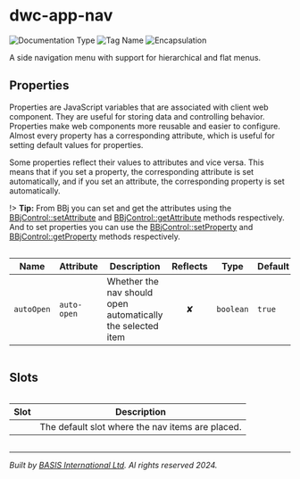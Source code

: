 # dwc-app-nav
![Documentation Type](https://img.shields.io/badge/Documentation-dwc-%23006aff) ![Tag Name](https://img.shields.io/badge/Component-dwc--app--nav-%23006aff)  ![Encapsulation](https://img.shields.io/badge/Encapsulation-shadow-%23006aff)

A side navigation menu with support for hierarchical and flat menus.


## Properties 


Properties are JavaScript variables that are associated with client web component.
They are useful for storing data and controlling behavior. Properties make web components more reusable and easier to configure.
Almost every property has a corresponding attribute, which is useful for setting default values for properties.

Some properties reflect their values to attributes and vice versa. This means that if you set a property, the corresponding attribute is set automatically, and if you set an attribute, the corresponding property is set automatically.

!> **Tip:** From BBj you can set and get the attributes using the [BBjControl::setAttribute](https://documentation.basis.cloud/BASISHelp/WebHelp/bbjobjects/SysGui/bbjcontrol/BBjControl_setAttribute.htm)
and [BBjControl::getAttribute](https://documentation.basis.cloud/BASISHelp/WebHelp/bbjobjects/SysGui/bbjcontrol/BBjControl_getAttribute.htm) methods respectively.
And to set properties you can use the [BBjControl::setProperty](https://documentation.basis.cloud/BASISHelp/WebHelp/bbjobjects/SysGui/bbjcontrol/BBjControl_setProperty.htm) and [BBjControl::getProperty](https://documentation.basis.cloud/BASISHelp/WebHelp/bbjobjects/SysGui/bbjcontrol/BBjControl_getProperty.htm) methods respectively.
<div style="overflow-x: auto;">

| Name         | Attribute     | Description                                                 | Reflects | Type        | Default  |
| ------------ | ------------- | ----------------------------------------------------------- | :------: | ----------- | -------- |
| ``autoOpen`` | ``auto-open`` | Whether the nav should open automatically the selected item | &#x2718; | ``boolean`` | ``true`` |


</div>

## Slots

<div style="overflow-x: auto;">

| Slot  | Description                                      |
| ----- | ------------------------------------------------ |
|       | The default slot where the nav items are placed. |


</div>

----------------------------------------------
*Built by [BASIS International Ltd](https://www.basis.cloud/). Al rights reserved 2024.*
